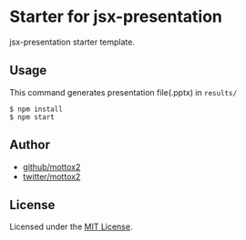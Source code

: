 # Starter for jsx-presentation

jsx-presentation starter template.

## Usage

This command generates presentation file(.pptx) in `results/`

```shell
$ npm install
$ npm start
```

## Author

* [github/mottox2](https://github.com/mottox2)
* [twitter/mottox2](https://twitter.com/mottox2)

## License

Licensed under the [MIT License](blob/master/LICENSE).